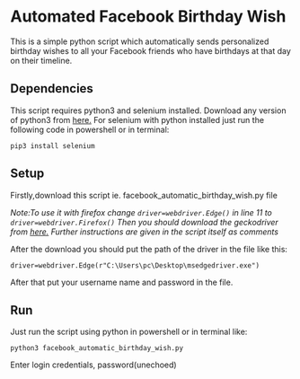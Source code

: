 # Automated Facebook Birthday Wish
This is a simple python script which automatically sends personalized birthday wishes to all your Facebook friends who have birthdays at that day on their timeline.

## Dependencies

This script requires python3 and selenium installed. Download any version of python3 from <a href="https://www.python.org/downloads/">here.</a> For selenium with python installed just run the following code in powershell or in terminal:

```
pip3 install selenium
```

## Setup

Firstly,download this script ie. facebook_automatic_birthday_wish.py file

<i>Note:To use it with firefox change ```driver=webdriver.Edge()``` in line 11 to  ```driver=webdriver.Firefox()``` Then you should download the geckodriver from <a href="https://github.com/mozilla/geckodriver/releases">here.</a>
 Further instructions are given in the script itself as comments
 </i>
 
 After the download you should put the path of the driver in the file like this:
 
 ```
 driver=webdriver.Edge(r"C:\Users\pc\Desktop\msedgedriver.exe")
 ```

After that put your username name and password in the file.

## Run

Just run the script using python in powershell or in terminal like:

```
python3 facebook_automatic_birthday_wish.py
```
Enter login credentials, password(unechoed)

